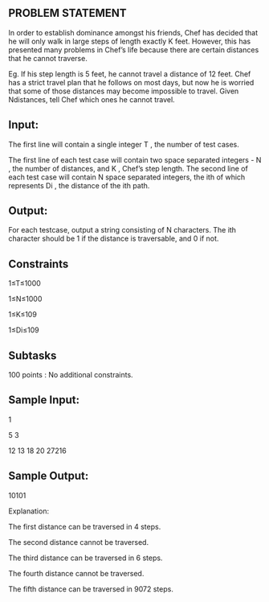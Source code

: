 ## PROBLEM STATEMENT 

In order to establish dominance amongst his friends, Chef has decided that he will only walk in large steps of length exactly K
feet. However, this has presented many problems in Chef’s life because there are certain distances that he cannot traverse. 

Eg. If his step length is 5 feet, he cannot travel a distance of 12 feet. Chef has a strict travel plan that he follows on most days, 
but now he is worried that some of those distances may become impossible to travel. Given Ndistances, tell Chef which ones he cannot travel.

## Input:

The first line will contain a single integer T , the number of test cases.

The first line of each test case will contain two space separated integers - N , the number of distances, and K , Chef’s step length.
The second line of each test case will contain N space separated integers, the ith  of which represents Di , the distance of the ith path.

## Output:

For each testcase, output a string consisting of N characters. The ith character should be 1 if the distance is traversable, and 0  if not.

## Constraints


1≤T≤1000

1≤N≤1000

1≤K≤109

1≤Di≤109

## Subtasks

100 points : No additional constraints.

## Sample Input:

1

5  3

12   13  18  20  27216

## Sample Output:

10101

Explanation:

The first distance can be traversed in 4 steps.

The second distance cannot be traversed.

The third distance can be traversed in 6 steps.

The fourth distance cannot be traversed.

The fifth distance can be traversed in 9072 steps.

